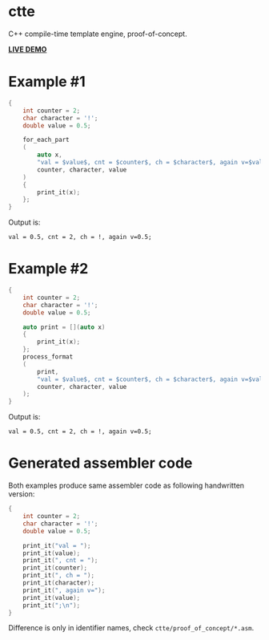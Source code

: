 ctte
====

C++ compile-time template engine, proof-of-concept.

[**LIVE DEMO**](http://coliru.stacked-crooked.com/a/81206a1630293b7d)

Example #1
==========

```C++
{
    int counter = 2;
    char character = '!';
    double value = 0.5;

    for_each_part
    (
        auto x,
        "val = $value$, cnt = $counter$, ch = $character$, again v=$value$;\n",
        counter, character, value
    )
    {
        print_it(x);
    };
}
```
Output is:
```
val = 0.5, cnt = 2, ch = !, again v=0.5;
```

Example #2
==========

```C++
{
    int counter = 2;
    char character = '!';
    double value = 0.5;

    auto print = [](auto x)
    {
        print_it(x);
    };
    process_format
    (
        print,
        "val = $value$, cnt = $counter$, ch = $character$, again v=$value$;\n",
        counter, character, value
    );
}
```
Output is:
```
val = 0.5, cnt = 2, ch = !, again v=0.5;
```

Generated assembler code
========================

Both examples produce same assembler code as following handwritten version:
```C++
{
    int counter = 2;
    char character = '!';
    double value = 0.5;

    print_it("val = ");
    print_it(value);
    print_it(", cnt = ");
    print_it(counter);
    print_it(", ch = ");
    print_it(character);
    print_it(", again v=");
    print_it(value);
    print_it(";\n");
}
```
Difference is only in identifier names, check `ctte/proof_of_concept/*.asm`.
